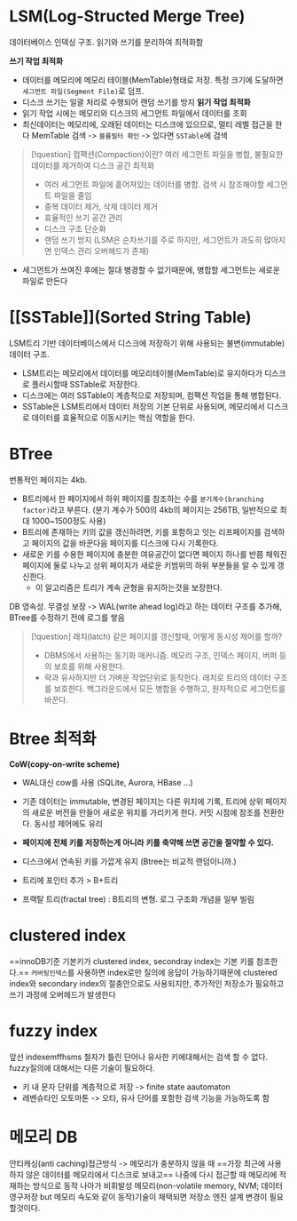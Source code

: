 # LSM(Log-Structed Merge Tree)
데이터베이스 인덱싱 구조. 읽기와 쓰기를 분리하여 최적화함

**쓰기 작업 최적화**
- 데이터를 메모리에 메모리 테이블(MemTable)형태로 저장. 특정 크기에 도달하면 `세그먼트 파일(Segment File)`로 덤프.
- 디스크 쓰기는 일괄 처리로 수행되어 랜덤 쓰기를 방지
**읽기 작업 최적화**
- 읽기 작업 시에는 메모리와 디스크의 세그먼트 파일에서 데이터를 조회
- 최신데이터는 메모리에, 오래된 데이터는 디스크에 있으므로, 멀티 레벨 접근을 한다
	MemTable 검색 -> `블룸필터 확인` -> 있다면 `SSTable`에 검색

> [!question] 컴팩션(Compaction)이란?
> 여러 세그먼트 파일을 병합, 불필요한 데이터를 제거하여 디스크 공간 최적화
> - 여러 세그먼트 파일에 흩어져있는 데이터를 병합. 검색 시 참조해야할 세그먼트 파일을 줄임
> - 중복 데이터 제거, 삭제 데이터 제거
> - 효율적인 쓰기 공간 관리
> - 디스크 구조 단순화
> - 랜덤 쓰기 방지
>   (LSM은 순차쓰기를 주로 하지만, 세그먼트가 과도히 많아지면 인덱스 관리 오버헤드가 존재)
- 세그먼트가 쓰여진 후에는 절대 병경할 수 없기때문에, 병합할 세그먼트는 새로운 파일로 만든다

# [[SSTable]](Sorted String Table) 
LSM트리 기반 데이터베이스에서 디스크에 저장하기 위해 사용되는 불변(immutable)데이터 구조.

- LSM트리는 메모리에서 데이터를 메모리테이블(MemTable)로 유지하다가 디스크로 플러시할때 SSTable로 저장한다.
- 디스크에는 여러 SSTable이 계층적으로 저장되며, 컴팩션 작업을 통해 병합된다.
- SSTable은 LSM트리에서 데이터 저장의 기본 단위로 사용되며, 메모리에서 디스크로 데이터를 효율적으로 이동시키는 핵심 역할을 한다.

# BTree
번통적인 페이지는 4kb.
- B트리에서 한 페이지에서 하위 페이지를 참조하는 수를 `분기계수(branching factor)`라고 부른다. (분기 계수가 500의 4kb의 페이지는 256TB, 일반적으로 최대 1000~1500정도 사용)
- B트리에 존재하는 키의 값을 갱신하려면, 키를 포함하고 잇는 리프페이지를 검색하고 페이지의 값을 바꾼다음 페이지를 디스크에 다시 기록한다.
- 새로운 키를 수용한 페이지에 충분한 여유공간이 없다면 페이지 하나를 반쯤 채워진 페이지에 둘로 나누고 상위 페이지가 새로운 키범위의 하위 부분들을 알 수 있게 갱신한다.
	- 이 알고리즘은 트리가 계속 균형을 유지하는것을 보장한다.

DB 영속성. 무결성 보장 -> WAL(write ahead log)라고 하는 데이터 구조를 추가해, BTree를 수정하기 전에 로그를 쌓음

> [!question] 래치(latch)
> 같은 페이지를 갱신할때, 어떻게 동시성 제어를 할까?
> - DBMS에서 사용하는 동기화 매커니즘. 메모리 구조, 인덱스 페이지, 버퍼 등의 보호를 위해 사용한다.
> - 락과 유사하지만 더 가벼운 작업단위로 동작한다.
> 래치로 트리의 데이터 구조를 보호한다. 백그라운드에서 모든 병합을 수행하고, 원자적으로 세그먼트를 바꾼다.


# Btree 최적화

**CoW(copy-on-write scheme)**
- WAL대신 cow를 사용 (SQLite, Aurora, HBase ...)
- 기존 데이터는 immutable, 변경된 페이지는 다른 위치에 기록, 트리에 상위 페이지의 새로운 버전을 만들어 새로운 위치를 가리키게 한다. 커밋 시점에 참조를 전환한다. 동시성 제어에도 유리

- **페이지에 전체 키를 저장하는게 아니라 키를 축약해 쓰면 공간을 절약할 수 있다.**
- 디스크에서 연속된 키를 가깝게 유지 (Btree는 비교적 랜덤이니까.)
- 트리에 포인터 추가 > B+트리
- 프랙탈 트리(fractal tree) : B트리의 변형. 로그 구조화 개념을 일부 빌림

# clustered index
==innoDB기준 기본키가 clustered index, secondray index는 기본 키를 참조한다.==
`커버링인덱스`를 사용하면 index로만 질의에 응답이 가능하기때문에 clustered index와 secondary index의 절충안으로도 사용되지만, 추가적인 저장소가 필요하고 쓰기 과정에 오버헤드가 발생한다


# fuzzy index
앞선 indexemffhsms 철자가 틀린 단어나 유사한 키에대해서는 검색 할 수 없다. fuzzy질의에 대해서는 다른 기술이 필요하다.
- 키 내 문자 단위를 계층적으로 저장 -> finite state aautomaton
- 레벤슈타인 오토마톤 -> 오타, 유사 단어를 포함한 검색 기능을 가능하도록 함

# 메모리 DB
안티캐싱(anti caching)접근방식 -> 메모리가 충분하지 않을 때 ==가장 최근에 사용하지 않은 데이터를 메모리에서 디스크로 보내고== 나중에 다시 접근할 때 메모리에 적재하는 방식으로 동작
나아가 비휘발성 메모리(non-volatile memory, NVM; 데이터 영구저장 but 메모리 속도와 같이 동작)기술이 채택되면 저장소 엔진 설계 변경이 필요할것이다.


